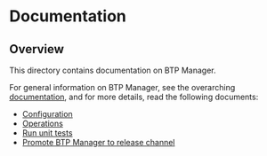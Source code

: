 # Documentation

## Overview

This directory contains documentation on BTP Manager.  

For general information on BTP Manager, see the overarching [documentation](../README.md), and for more details, read the following documents:

- [Configuration](configuration.md)
- [Operations](operations.md)
- [Run unit tests](testing.md)
- [Promote BTP Manager to release channel](workflows.md)
